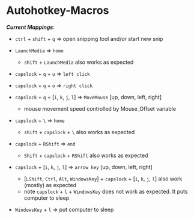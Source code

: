 # Autohotkey-Macros

***Current Mappings***:

- `ctrl` + `shift` + `q` => open snipping tool and/or start new snip

- `LaunchMedia` => `home`
	- `shift` + `LaunchMedia` also works as expected

- `capslock` + `q` + `u` => `left click`

- `capslock` + `q` + `o` => `right click`

- `capslock` + `q` + [`i`, `k`, `j`, `l`] => `MoveMouse` [up, down, left, right]
	- mouse movement speed controlled by Mouse_Offset variable

- `capslock` + `\` => `home`
	- `shift` + `capslock` + `\` also works as expected

- `capslock` + `RShift` => `end`
	- `Shift` + `capslock` + `RShift` also works as expected

- `capslock` + [`i`, `k`, `j`, `l`] => `arrow key` [up, down, left, right]
	- [`LShift`, `Ctrl`, `Alt`, `WindowsKey`] + `capslock` + [`i`, `k`, `j`, `l`] also work (mostly) as expected
	- note `capslock` + `l` + `WindowsKey` does not work as expected. It puts computer to sleep
		
- `WindowsKey` + `l` => put computer to sleep
